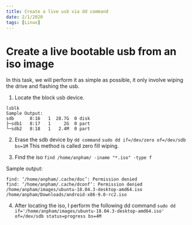 ```yaml
---
title: Create a live usb via dd command
date: 2/1/2020
tags: [Linux]
---
```


# Create a live bootable usb from an iso image
In this task, we will perform it as simple as possible, it only involve wiping the drive and flashing the usb.

1. Locate the block usb device.
```
lsblk
Sample Output:
sdb      8:16   1  28.7G  0 disk 
├─sdb1   8:17   1     2G  0 part                                                                                             
└─sdb2   8:18   1   2.4M  0 part
```

2. Erase the sdb device by `dd command`
`sudo dd if=/dev/zero of=/dev/sdb bs=1M`
This method is called zero fill wiping.

3. Find the iso 
`find /home/anpham/ -iname "*.iso" -type f`

Sample output:
```
find: ‘/home/anpham/.cache/doc’: Permission denied
find: ‘/home/anpham/.cache/dconf’: Permission denied
/home/anpham/images/ubuntu-18.04.3-desktop-amd64.iso
/home/anpham/Downloads/android-x86-9.0-rc2.iso
```
4. After locating the iso, I perform the following dd command
`sudo dd if='/home/anpham/images/ubuntu-18.04.3-desktop-amd64.iso' of=/dev/sdb status=progress bs=4M` 


